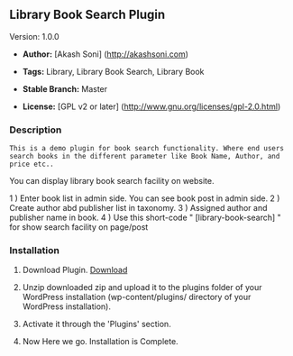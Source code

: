 ## Library Book Search Plugin ##

Version:  1.0.0

* **Author:** [Akash Soni] (http://akashsoni.com)

* **Tags:** Library, Library Book Search, Library Book

* **Stable Branch:** Master

* **License:** [GPL v2 or later] (http://www.gnu.org/licenses/gpl-2.0.html)

### Description ###

`This is a demo plugin for book search functionality. Where end users search books in the different parameter like Book Name, Author, and price etc..`

You can display library book search facility on website.

1 ) Enter book list in admin side. You can see book post in admin side.
2 ) Create author abd publisher list in taxonomy.
3 ) Assigned author and publisher name in book.
4 ) Use this short-code " [library-book-search] " for show search facility on page/post

### Installation ###

1. Download Plugin.
   [Download](https://github.com/akashsonic/Library-Book-Search-Plugin/archive/master.zip "Download")

3. Unzip downloaded zip and upload it to the plugins folder of your WordPress installation (wp-content/plugins/ directory of your WordPress installation).

4. Activate it through the 'Plugins' section.

5. Now Here we go. Installation is Complete.
